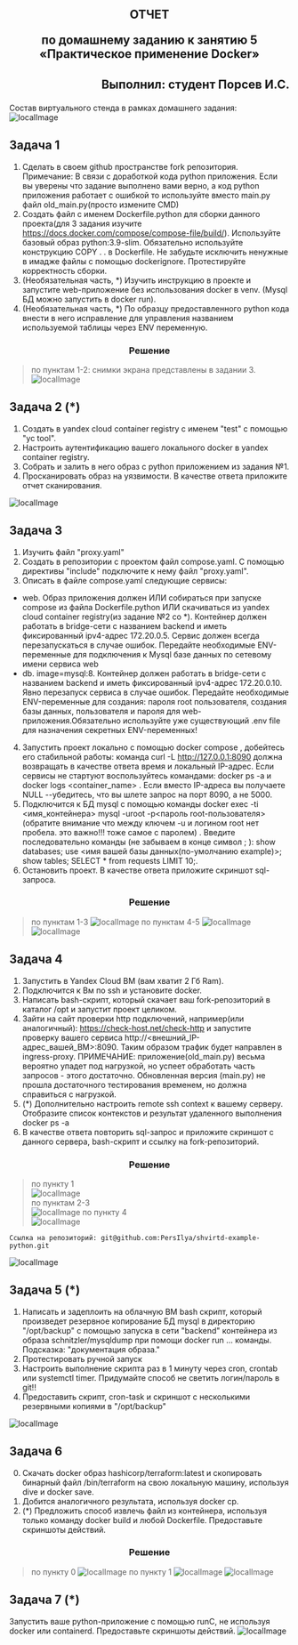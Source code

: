 ## <p style="text-align: center;">ОТЧЕТ</p> <p style="text-align: center;">по домашнему заданию к занятию 5 «Практическое применение Docker»</p>
## <p style="text-align: right;">Выполнил: студент Порсев И.С.</p>

Состав виртуального стенда в рамках домашнего задания: \
![localImage](./diagram.png)


## Задача 1
1. Сделать в своем github пространстве fork репозитория. Примечание: В связи с доработкой кода python приложения. Если вы уверены что задание выполнено вами верно, а код python приложения работает с ошибкой то используйте вместо main.py файл old_main.py(просто измените CMD)
2. Создать файл с именем Dockerfile.python для сборки данного проекта(для 3 задания изучите https://docs.docker.com/compose/compose-file/build/). Используйте базовый образ python:3.9-slim. Обязательно используйте конструкцию COPY . . в Dockerfile. Не забудьте исключить ненужные в имадже файлы с помощью dockerignore. Протестируйте корректность сборки.
3. (Необязательная часть, *) Изучить инструкцию в проекте и запустите web-приложение без использования docker в venv. (Mysql БД можно запустить в docker run).
4. (Необязательная часть, *) По образцу предоставленного python кода внести в него исправление для управления названием используемой таблицы через ENV переменную.


### <div style="text-align: center;">Решение</div>
>по пунктам 1-2: снимки экрана представлены в задании 3.
![localImage](./Yes.png)

## Задача 2 (*)
1. Создать в yandex cloud container registry с именем "test" с помощью "yc tool".
2. Настроить аутентификацию вашего локального docker в yandex container registry.
3. Собрать и залить в него образ с python приложением из задания №1.
4. Просканировать образ на уязвимости.
В качестве ответа приложите отчет сканирования.

![localImage](./NotMain.png)


## Задача 3
1. Изучить файл "proxy.yaml"
2. Создать в репозитории с проектом файл compose.yaml. С помощью директивы "include" подключите к нему файл "proxy.yaml".
3. Описать в файле compose.yaml следующие сервисы:
- web. Образ приложения должен ИЛИ собираться при запуске compose из файла Dockerfile.python ИЛИ скачиваться из yandex cloud container registry(из задание №2 со *). Контейнер должен работать в bridge-сети с названием backend и иметь фиксированный ipv4-адрес 172.20.0.5. Сервис должен всегда перезапускаться в случае ошибок. Передайте необходимые ENV-переменные для подключения к Mysql базе данных по сетевому имени сервиса web
- db. image=mysql:8. Контейнер должен работать в bridge-сети с названием backend и иметь фиксированный ipv4-адрес 172.20.0.10. Явно перезапуск сервиса в случае ошибок. Передайте необходимые ENV-переменные для создания: пароля root пользователя, создания базы данных, пользователя и пароля для web-приложения.Обязательно используйте уже существующий .env file для назначения секретных ENV-переменных!
4. Запустить проект локально с помощью docker compose , добейтесь его стабильной работы: команда curl -L http://127.0.0.1:8090 должна возвращать в качестве ответа время и локальный IP-адрес. Если сервисы не стартуют воспользуйтесь командами: docker ps -a  и docker logs <container_name> . Если вместо IP-адреса вы получаете NULL --убедитесь, что вы шлете запрос на порт 8090, а не 5000.
5. Подключится к БД mysql с помощью команды docker exec -ti <имя_контейнера> mysql -uroot -p<пароль root-пользователя>(обратите внимание что между ключем -u и логином root нет пробела. это важно!!! тоже самое с паролем) . Введите последовательно команды (не забываем в конце символ ; ): show databases; use <имя вашей базы данных(по-умолчанию example)>; show tables; SELECT * from requests LIMIT 10;.
6. Остановить проект. В качестве ответа приложите скриншот sql-запроса.

### <div style="text-align: center;">Решение</div>
>по пунктам 1-3
![localImage](./screen_5.3.3.png)
>по пунктам 4-5
![localImage](./screen_5.3.5.png)
![localImage](./Yes.png)

## Задача 4

1. Запустить в Yandex Cloud ВМ (вам хватит 2 Гб Ram).
2. Подключится к Вм по ssh и установите docker.
3. Написать bash-скрипт, который скачает ваш fork-репозиторий в каталог /opt и запустит проект целиком.
4. Зайти на сайт проверки http подключений, например(или аналогичный): https://check-host.net/check-http и запустите проверку вашего сервиса http://<внешний_IP-адрес_вашей_ВМ>:8090. Таким образом трафик будет направлен в ingress-proxy. ПРИМЕЧАНИЕ: приложение(old_main.py) весьма вероятно упадет под нагрузкой, но успеет обработать часть запросов - этого достаточно. Обновленная версия (main.py) не прошла достаточного тестирования временем, но должна справиться с нагрузкой.
5. (*) Дополнительно настроить remote ssh context к вашему серверу. Отобразите список контекстов и результат удаленного выполнения docker ps -a
6. В качестве ответа повторить sql-запрос и приложите скриншот с данного сервера, bash-скрипт и ссылку на fork-репозиторий.

### <div style="text-align: center;">Решение</div>
>по пункту 1    
![localImage](./screen_5.4.1.png)  
>по пунктам 2-3           
![localImage](./screen_5.4.2-4.png)
>по пунктy 4           
![localImage](./screen_5.4.2-4.png)
```
Ссылка на репозиторий: git@github.com:PersIlya/shvirtd-example-python.git
```
![localImage](./Yes.png)

## Задача 5 (*)
1. Написать и задеплоить на облачную ВМ bash скрипт, который произведет резервное копирование БД mysql в директорию "/opt/backup" с помощью запуска в сети "backend" контейнера из образа schnitzler/mysqldump при помощи docker run ... команды. Подсказка: "документация образа."
2. Протестировать ручной запуск
3. Настроить выполнение скрипта раз в 1 минуту через cron, crontab или systemctl timer. Придумайте способ не светить логин/пароль в git!!
4. Предоставить скрипт, cron-task и скриншот с несколькими резервными копиями в "/opt/backup"  
   
![localImage](./NotMain.png)

## Задача 6 
0. Скачать docker образ hashicorp/terraform:latest и скопировать бинарный файл /bin/terraform на свою локальную машину, используя dive и docker save.  
1. Добится аналогичного результата, используя docker cp.
2. (*) Предложить способ извлечь файл из контейнера, используя только команду docker build и любой Dockerfile.
Предоставьте скриншоты действий.

### <div style="text-align: center;">Решение</div>
>по пункту 0
![localImage](./screen_5.6.1.png)
>по пункту 1
![localImage](./screen_5.6.2.png)
![localImage](./Yes.png)

## Задача 7 (*)
Запустить ваше python-приложение с помощью runC, не используя docker или containerd.
Предоставьте скриншоты действий.
![localImage](./NotMain.png)